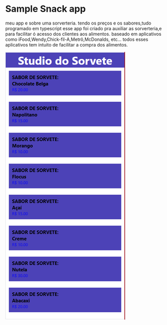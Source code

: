 # Sample Snack app

meu app e sobre uma sorverteria. tendo os preços e os sabores,tudo programado em typescript
esse app foi criado pra auxiliar as sorverteria,e para facilitar ó acesso dos clientes aos alimentos.
baseado em aplicativos como iFood,Wendy,Chick-fil-A,Metrô,McDonalds, etc...
todos esses aplicativos tem intuito de facilitar a compra dos alimentos.

![sed](./assets/figma.PNG)

